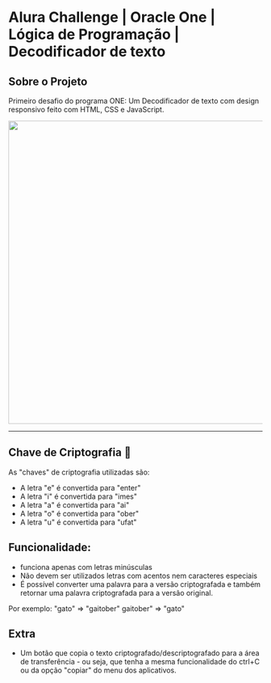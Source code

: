 # Alura Challenge | Oracle One | Lógica de Programação | Decodificador de texto
###

Sobre o Projeto
---
Primeiro desafio do programa ONE: Um Decodificador de texto com design responsivo feito com HTML, CSS e JavaScript.


<p align="center" >
     <img width="600" heigth="600" src="#">
</p>

---
Chave de Criptografia &#128273;
---

As "chaves" de criptografia utilizadas são:<br>
- A letra "e" é convertida para "enter"<br>
- A letra "i" é convertida para "imes"<br>
- A letra "a" é convertida para "ai"<br>
- A letra "o" é convertida para "ober"<br>
- A letra "u" é convertida para "ufat"<br>

Funcionalidade:
---
- funciona apenas com letras minúsculas
- Não devem ser utilizados letras com acentos nem caracteres especiais
- É possível converter uma palavra para a versão criptografada e também retornar uma palavra criptografada para a versão original.

Por exemplo:
"gato" => "gaitober"
gaitober" => "gato"

Extra
---
- Um botão que copia o texto criptografado/descriptografado para a área de transferência - ou seja, que tenha a mesma funcionalidade do ctrl+C ou da opção "copiar" do menu dos aplicativos. 
